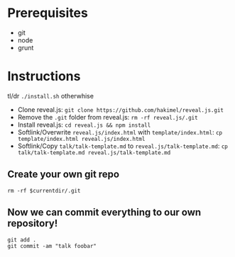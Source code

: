 # Prerequisites

- git
- node
- grunt

# Instructions

tl/dr `./install.sh` otherwhise

- Clone reveal.js: `git clone https://github.com/hakimel/reveal.js.git`
- Remove the `.git` folder from reveal.js: `rm -rf reveal.js/.git`
- Install reveal.js: `cd reveal.js && npm install`
- Softlink/Overwrite `reveal.js/index.html` with `template/index.html`: `cp template/index.html reveal.js/index.html`
- Softlink/Copy `talk/talk-template.md` to `reveal.js/talk-template.md`: `cp talk/talk-template.md reveal.js/talk-template.md`


## Create your own git repo

`rm -rf $currentdir/.git`


## Now we can commit everything to our own repository!

```
git add .
git commit -am "talk foobar"
```
